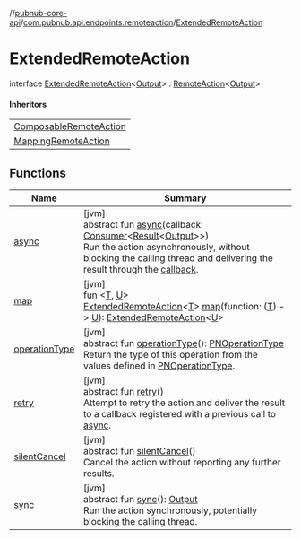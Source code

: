 //[pubnub-core-api](../../../index.md)/[com.pubnub.api.endpoints.remoteaction](../index.md)/[ExtendedRemoteAction](index.md)

# ExtendedRemoteAction

interface [ExtendedRemoteAction](index.md)&lt;[Output](index.md)&gt; : [RemoteAction](../-remote-action/index.md)&lt;[Output](index.md)&gt; 

#### Inheritors

| |
|---|
| [ComposableRemoteAction](../-composable-remote-action/index.md) |
| [MappingRemoteAction](../-mapping-remote-action/index.md) |

## Functions

| Name | Summary |
|---|---|
| [async](../-remote-action/async.md) | [jvm]<br>abstract fun [async](../-remote-action/async.md)(callback: [Consumer](https://docs.oracle.com/javase/8/docs/api/java/util/function/Consumer.html)&lt;[Result](../../com.pubnub.api.v2.callbacks/-result/index.md)&lt;[Output](index.md)&gt;&gt;)<br>Run the action asynchronously, without blocking the calling thread and delivering the result through the [callback](../-remote-action/async.md). |
| [map](../map.md) | [jvm]<br>fun &lt;[T](../map.md), [U](../map.md)&gt; [ExtendedRemoteAction](index.md)&lt;[T](../map.md)&gt;.[map](../map.md)(function: ([T](../map.md)) -&gt; [U](../map.md)): [ExtendedRemoteAction](index.md)&lt;[U](../map.md)&gt; |
| [operationType](operation-type.md) | [jvm]<br>abstract fun [operationType](operation-type.md)(): [PNOperationType](../../com.pubnub.api.enums/-p-n-operation-type/index.md)<br>Return the type of this operation from the values defined in [PNOperationType](../../com.pubnub.api.enums/-p-n-operation-type/index.md). |
| [retry](../-remote-action/retry.md) | [jvm]<br>abstract fun [retry](../-remote-action/retry.md)()<br>Attempt to retry the action and deliver the result to a callback registered with a previous call to [async](../-remote-action/async.md). |
| [silentCancel](../-cancelable/silent-cancel.md) | [jvm]<br>abstract fun [silentCancel](../-cancelable/silent-cancel.md)()<br>Cancel the action without reporting any further results. |
| [sync](../-remote-action/sync.md) | [jvm]<br>abstract fun [sync](../-remote-action/sync.md)(): [Output](index.md)<br>Run the action synchronously, potentially blocking the calling thread. |
